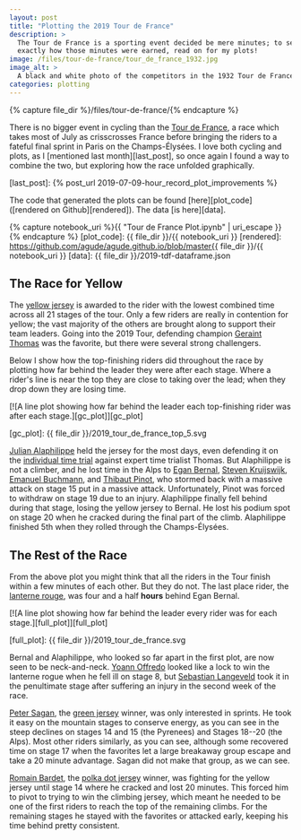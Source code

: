 ```yaml
---
layout: post
title: "Plotting the 2019 Tour de France"
description: >
  The Tour de France is a sporting event decided be mere minutes; to see
  exactly how those minutes were earned, read on for my plots!
image: /files/tour-de-france/tour_de_france_1932.jpg
image_alt: >
  A black and white photo of the competitors in the 1932 Tour de France.
categories: plotting
---
```


{% capture file_dir %}/files/tour-de-france/{% endcapture %}

There is no bigger event in cycling than the [Tour de France][tour], a race
which takes most of July as crisscrosses France before bringing the riders to
a fateful final sprint in Paris on the Champs-Élysées. I love both cycling and
plots, as I [mentioned last month][last_post], so once again I found a way to
combine the two, but exploring how the race unfolded graphically.

[tour]: https://en.wikipedia.org/wiki/Tour_de_France
[last_post]: {% post_url 2019-07-09-hour_record_plot_improvements %}

The code that generated the plots can be found [here][plot_code]
([rendered on Github][rendered]). The data [is here][data].

{% capture notebook_uri %}{{ "Tour de France Plot.ipynb" | uri_escape }}{% endcapture %}
[plot_code]: {{ file_dir }}/{{ notebook_uri }}
[rendered]: https://github.com/agude/agude.github.io/blob/master{{ file_dir }}/{{ notebook_uri }}
[data]: {{ file_dir }}/2019-tdf-dataframe.json

## The Race for Yellow

The [yellow jersey][yellow] is awarded to the rider with the lowest combined
time across all 21 stages of the tour. Only a few riders are really in
contention for yellow; the vast majority of the others are brought along to
support their team leaders. Going into the 2019 Tour, defending champion
[Geraint Thomas][thomas] was the favorite, but there were several strong
challengers.

[yellow]: https://en.wikipedia.org/wiki/General_classification_in_the_Tour_de_France
[thomas]: https://en.wikipedia.org/wiki/Geraint_Thomas

Below I show how the top-finishing riders did throughout the race by plotting
how far behind the leader they were after each stage. Where a rider's line is
near the top they are close to taking over the lead; when they drop down they
are losing time.

[![A line plot showing how far behind the leader each top-finishing rider was after each stage.][gc_plot]][gc_plot]

[gc_plot]: {{ file_dir }}/2019_tour_de_france_top_5.svg

[Julian Alaphilippe][alaphillippe] held the jersey for the most days, even
defending it on the [individual time trial][itt] against expert time trialist
Thomas. But Alaphilippe is not a climber, and he lost time in the Alps to 
[Egan Bernal][bernal], [Steven Kruijswijk][kruijswijk], [Emanuel
Buchmann][buchmann], and [Thibaut Pinot][pinot], who stormed back with a
massive attack on stage 15 put in a massive attack. Unfortunately, Pinot was
forced to withdraw on stage 19 due to an injury. Alaphilippe finally fell
behind during that stage, losing the yellow jersey to Bernal. He lost his
podium spot on stage 20 when he cracked during the final part of the climb.
Alaphilippe finished 5th when they rolled through the Champs-Élysées.

[alaphillippe]: https://en.wikipedia.org/wiki/Julian_Alaphilippe
[itt]: https://en.wikipedia.org/wiki/Individual_time_trial
[bernal]: https://en.wikipedia.org/wiki/Egan_Bernal
[kruijswijk]: https://en.wikipedia.org/wiki/Steven_Kruijswijk
[buchmann]: https://en.wikipedia.org/wiki/Emanuel_Buchmann
[pinot]: https://en.wikipedia.org/wiki/Thibaut_Pinot

## The Rest of the Race

From the above plot you might think that all the riders in the Tour finish
within a few minutes of each other. But they do not. The last place rider, the
[lanterne rouge][lanterne], was four and a half **hours** behind Egan Bernal.

[lanterne]: https://en.wikipedia.org/wiki/Lanterne_rouge

[![A line plot showing how far behind the leader every rider was for each stage.][full_plot]][full_plot]

[full_plot]: {{ file_dir }}/2019_tour_de_france.svg

Bernal and Alaphilippe, who looked so far apart in the first plot, are now
seen to be neck-and-neck. [Yoann Offredo][offredo] looked like a lock to win
the lanterne rogue when he fell ill on stage 8, but [Sebastian
Langeveld][langeveld] took it in the penultimate stage after suffering an
injury in the second week of the race.

[offredo]: https://en.wikipedia.org/wiki/Yoann_Offredo
[langeveld]: https://en.wikipedia.org/wiki/Sebastian_Langeveld

[Peter Sagan][sagan], the [green jersey][green] winner, was only interested in
sprints. He took it easy on the mountain stages to conserve energy, as you can
see in the steep declines on stages 14 and 15 (the Pyrenees) and Stages 18--20
(the Alps). Most other riders similarly, as you can see, although some
recovered time on stage 17 when the favorites let a large breakaway group
escape and take a 20 minute advantage. Sagan did not make that group, as we
can see.

[Romain Bardet][bardet], the [polka dot jersey][polka_dot] winner, was
fighting for the yellow jersey until stage 14 where he cracked and lost 20
minutes. This forced him to pivot to trying to win the climbing jersey, which
meant he needed to be one of the first riders to reach the top of the
remaining climbs. For the remaining stages he stayed with the favorites or
attacked early, keeping his time behind pretty consistent.

[sagan]: https://en.wikipedia.org/wiki/Peter_Sagan
[green]: https://en.wikipedia.org/wiki/Points_classification_in_the_Tour_de_France
[bardet]: https://en.wikipedia.org/wiki/Romain_Bardet
[polka_dot]: https://en.wikipedia.org/wiki/Mountains_classification_in_the_Tour_de_France
